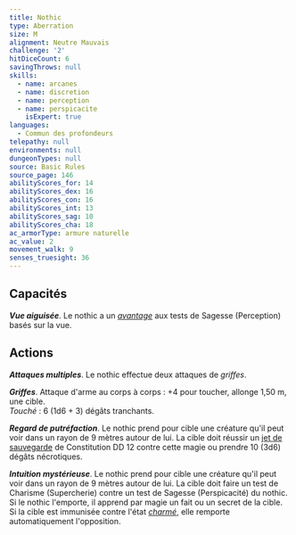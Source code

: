 ```yaml
---
title: Nothic
type: Aberration
size: M
alignment: Neutre Mauvais
challenge: '2'
hitDiceCount: 6
savingThrows: null
skills:
  - name: arcanes
  - name: discretion
  - name: perception
  - name: perspicacite
    isExpert: true
languages:
  - Commun des profondeurs
telepathy: null
environments: null
dungeonTypes: null
source: Basic Rules
source_page: 146
abilityScores_for: 14
abilityScores_dex: 16
abilityScores_con: 16
abilityScores_int: 13
abilityScores_sag: 10
abilityScores_cha: 18
ac_armorType: armure naturelle
ac_value: 2
movement_walk: 9
senses_truesight: 36
---
```

## Capacités
_**Vue aiguisée**_. Le nothic a un [_avantage_](/utiliser-les-caracteristiques/#avantage-et-desavantage) aux tests de Sagesse (Perception) basés sur la vue.

## Actions
_**Attaques multiples**_. Le nothic effectue deux attaques de _griffes_.

_**Griffes**_. Attaque d'arme au corps à corps : +4 pour toucher, allonge 1,50 m, une cible.  
_Touché_ : 6 (1d6 + 3) dégâts tranchants.

_**Regard de putréfaction**_. Le nothic prend pour cible une créature qu'il peut voir dans un rayon de 9 mètres autour de lui. La cible doit réussir un [jet de sauvegarde](/utiliser-les-caracteristiques/#jets-de-sauvegarde) de Constitution DD 12 contre cette magie ou prendre 10 (3d6) dégâts nécrotiques.

_**Intuition mystérieuse**_. Le nothic prend pour cible une créature qu'il peut voir dans un rayon de 9 mètres autour de lui. La cible doit faire un test de Charisme (Supercherie) contre un test de Sagesse (Perspicacité) du nothic. Si le nothic l'emporte, il apprend par magie un fait ou un secret de la cible. Si la cible est immunisée contre l'état [_charmé_](/gerer-la-sante-du-personnage/#charme), elle remporte automatiquement l'opposition.
